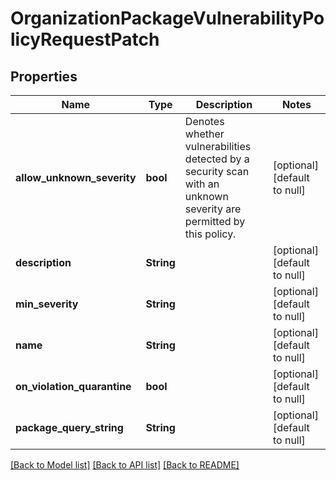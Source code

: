 # OrganizationPackageVulnerabilityPolicyRequestPatch

## Properties
Name | Type | Description | Notes
------------ | ------------- | ------------- | -------------
**allow_unknown_severity** | **bool** | Denotes whether vulnerabilities detected by a security scan with an unknown severity are permitted by this policy. | [optional] [default to null]
**description** | **String** |  | [optional] [default to null]
**min_severity** | **String** |  | [optional] [default to null]
**name** | **String** |  | [optional] [default to null]
**on_violation_quarantine** | **bool** |  | [optional] [default to null]
**package_query_string** | **String** |  | [optional] [default to null]

[[Back to Model list]](../README.md#documentation-for-models) [[Back to API list]](../README.md#documentation-for-api-endpoints) [[Back to README]](../README.md)


